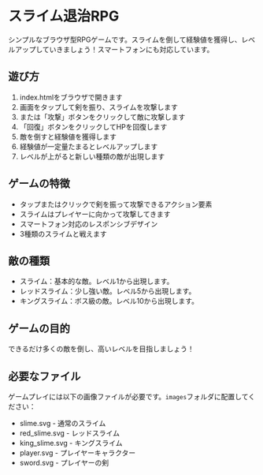 # スライム退治RPG

シンプルなブラウザ型RPGゲームです。スライムを倒して経験値を獲得し、レベルアップしていきましょう！スマートフォンにも対応しています。

## 遊び方

1. index.htmlをブラウザで開きます
2. 画面をタップして剣を振り、スライムを攻撃します
3. または「攻撃」ボタンをクリックして敵に攻撃します
4. 「回復」ボタンをクリックしてHPを回復します
5. 敵を倒すと経験値を獲得します
6. 経験値が一定量たまるとレベルアップします
7. レベルが上がると新しい種類の敵が出現します

## ゲームの特徴

- タップまたはクリックで剣を振って攻撃できるアクション要素
- スライムはプレイヤーに向かって攻撃してきます
- スマートフォン対応のレスポンシブデザイン
- 3種類のスライムと戦えます

## 敵の種類

- スライム：基本的な敵。レベル1から出現します。
- レッドスライム：少し強い敵。レベル5から出現します。
- キングスライム：ボス級の敵。レベル10から出現します。

## ゲームの目的

できるだけ多くの敵を倒し、高いレベルを目指しましょう！

## 必要なファイル

ゲームプレイには以下の画像ファイルが必要です。`images`フォルダに配置してください：

- slime.svg - 通常のスライム
- red_slime.svg - レッドスライム
- king_slime.svg - キングスライム
- player.svg - プレイヤーキャラクター
- sword.svg - プレイヤーの剣 
